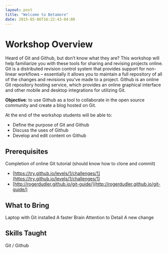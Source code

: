 ```yaml
---
layout: post
title: "Welcome to Betamore"
date: 2015-05-06T16:22:43-04:00
---
```


# Workshop Overview

Heard of Git and Github, but don’t know what they are? This workshop will help familiarize you with these tools for sharing and revising projects online. Git is a distributed revision control system that provides support for non-linear workflows – essentially it allows you to maintain a full repository of all of the changes and revisions  you’ve made to a project. Github is an online Git repository hosting service, which provides an online graphical interface and other mobile and desktop integrations for utilizing Git.

__Objective__: to use Github as a tool to collaborate in the open source community and create a blog hosted on Git.

At the end of the workshop students will be able to:

 - Define the purpose of Git and Github
 - Discuss the uses of Github
 - Develop and edit content on Github

## Prerequisites

Completion of online Git tutorial (should know how to clone and commit)

 - [https://try.github.io/levels/1/challenges/1](https://try.github.io/levels/1/challenges/1)
 - [http://rogerdudler.github.io/git-guide/](http://rogerdudler.github.io/git-guide/)

## What to Bring

Laptop with Git installed
A faster Brain
Attention to Detail
A new change

## Skills Taught

Git / Github
